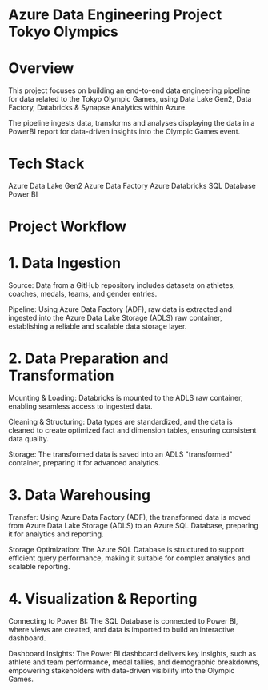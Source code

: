 # Azure Data Engineering Project Tokyo Olympics

# Overview

This project focuses on building an end-to-end data engineering pipeline for data related to the Tokyo Olympic Games, using Data Lake Gen2, Data Factory, Databricks & Synapse Analytics within Azure.

The pipeline ingests data, transforms and analyses displaying the data in a PowerBI report for data-driven insights into the Olympic Games event.

# Tech Stack

Azure Data Lake Gen2
Azure Data Factory
Azure Databricks
SQL Database
Power BI

# Project Workflow

# 1. Data Ingestion

Source: Data from a GitHub repository includes datasets on athletes, coaches, medals, teams, and gender entries.

Pipeline: Using Azure Data Factory (ADF), raw data is extracted and ingested into the Azure Data Lake Storage (ADLS) raw container, establishing a reliable and scalable data storage layer.

# 2. Data Preparation and Transformation

Mounting & Loading: Databricks is mounted to the ADLS raw container, enabling seamless access to ingested data.

Cleaning & Structuring: Data types are standardized, and the data is cleaned to create optimized fact and dimension tables, ensuring consistent data quality.

Storage: The transformed data is saved into an ADLS "transformed" container, preparing it for advanced analytics.

# 3. Data Warehousing

Transfer: Using Azure Data Factory (ADF), the transformed data is moved from Azure Data Lake Storage (ADLS) to an Azure SQL Database, preparing it for analytics and reporting.

Storage Optimization: The Azure SQL Database is structured to support efficient query performance, making it suitable for complex analytics and scalable reporting.

# 4. Visualization & Reporting

Connecting to Power BI: The SQL Database is connected to Power BI, where views are created, and data is imported to build an interactive dashboard.

Dashboard Insights: The Power BI dashboard delivers key insights, such as athlete and team performance, medal tallies, and demographic breakdowns, empowering stakeholders with data-driven visibility into the Olympic Games.
